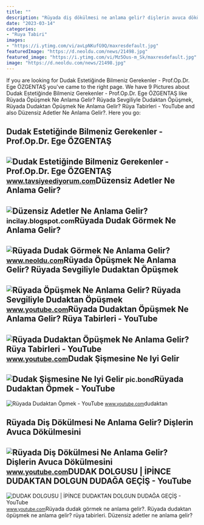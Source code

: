 ```yaml
---
title: ""
description: "Rüyada diş dökülmesi ne anlama gelir? dişlerin avuca dökülmesini"
date: "2023-03-14"
categories:
- "Ruya Tabiri"
images:
- "https://i.ytimg.com/vi/avLpNKufG9Q/maxresdefault.jpg"
featuredImage: "https://d.neoldu.com/news/21498.jpg"
featured_image: "https://i.ytimg.com/vi/Mz5Ous-m_Sk/maxresdefault.jpg"
image: "https://d.neoldu.com/news/21498.jpg"
---
```


If you are looking for Dudak Estetiğinde Bilmeniz Gerekenler - Prof.Op.Dr. Ege ÖZGENTAŞ you've came to the right page. We have 9 Pictures about Dudak Estetiğinde Bilmeniz Gerekenler - Prof.Op.Dr. Ege ÖZGENTAŞ like Rüyada Öpüşmek Ne Anlama Gelir? Rüyada Sevgiliyle Dudaktan Öpüşmek, Rüyada Dudaktan Öpüşmek Ne Anlama Gelir? Rüya Tabirleri - YouTube and also Düzensiz Adetler Ne Anlama Gelir?. Here you go:

Dudak Estetiğinde Bilmeniz Gerekenler - Prof.Op.Dr. Ege ÖZGENTAŞ
----------------------------------------------------------------

 ![Dudak Estetiğinde Bilmeniz Gerekenler - Prof.Op.Dr. Ege ÖZGENTAŞ](http://egeozgentas.com.tr/wp-content/uploads/2017/11/Dudak-yapilari.jpg) <small>www.tavsiyeediyorum.com</small>Düzensiz Adetler Ne Anlama Gelir?
---------------------------------

 ![Düzensiz Adetler Ne Anlama Gelir?](https://3.bp.blogspot.com/-MwH1oBsnLsw/W0fAuEbBcRI/AAAAAAAAEeg/7w_I4T1T1W4pfrklZbVyJ7yr8zrTpxgpwCLcBGAs/s1600/ffrefreferfref.jpg) <small>incilay.blogspot.com</small>Rüyada Dudak Görmek Ne Anlama Gelir?
------------------------------------

 ![Rüyada Dudak Görmek Ne Anlama Gelir?](https://d.neoldu.com/news/21498.jpg) <small>www.neoldu.com</small>Rüyada Öpüşmek Ne Anlama Gelir? Rüyada Sevgiliyle Dudaktan Öpüşmek
------------------------------------------------------------------

 ![Rüyada Öpüşmek Ne Anlama Gelir? Rüyada Sevgiliyle Dudaktan Öpüşmek](https://i.ytimg.com/vi/MO4gNq-4XTQ/maxresdefault.jpg) <small>www.youtube.com</small>Rüyada Dudaktan Öpüşmek Ne Anlama Gelir? Rüya Tabirleri - YouTube
-----------------------------------------------------------------

 ![Rüyada Dudaktan Öpüşmek Ne Anlama Gelir? Rüya Tabirleri - YouTube](https://i.ytimg.com/vi/Fd3OnLkzjNY/hqdefault.jpg?sqp=-oaymwEmCOADEOgC8quKqQMa8AEB-AH-BIAC6AKKAgwIABABGGUgWShHMA8=&rs=AOn4CLANUomCVF1VzHT9iSNqin0eGS-Miw) <small>www.youtube.com</small>Dudak Şişmesine Ne Iyi Gelir
----------------------------

 ![Dudak Şişmesine Ne Iyi Gelir](https://i.pinimg.com/736x/4c/91/33/4c9133365644e44be641d227456b75bb.jpg) <small>pic.bond</small>Rüyada Dudaktan Öpmek - YouTube
-------------------------------

 ![Rüyada Dudaktan Öpmek - YouTube](https://i.ytimg.com/vi/Mz5Ous-m_Sk/maxresdefault.jpg) <small>www.youtube.com</small>dudaktan

Rüyada Diş Dökülmesi Ne Anlama Gelir? Dişlerin Avuca Dökülmesini
----------------------------------------------------------------

 ![Rüyada Diş Dökülmesi Ne Anlama Gelir? Dişlerin Avuca Dökülmesini](https://i.ytimg.com/vi/Bg-IjViVzUc/maxresdefault.jpg) <small>www.youtube.com</small>DUDAK DOLGUSU | İPİNCE DUDAKTAN DOLGUN DUDAĞA GEÇİŞ - YouTube
-------------------------------------------------------------

 ![DUDAK DOLGUSU | İPİNCE DUDAKTAN DOLGUN DUDAĞA GEÇİŞ - YouTube](https://i.ytimg.com/vi/avLpNKufG9Q/maxresdefault.jpg) <small>www.youtube.com</small>Rüyada dudak görmek ne anlama gelir?. Rüyada dudaktan öpüşmek ne anlama gelir? rüya tabirleri. Düzensiz adetler ne anlama gelir?
